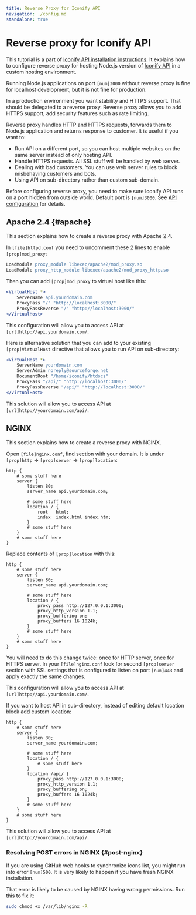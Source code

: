 ```yaml
title: Reverse Proxy for Iconify API
navigation: ./config.md
standalone: true
```

# Reverse proxy for Iconify API

This tutorial is a part of [Iconify API installation instructions](./index.md). It explains how to configure reverse proxy for hosting Node.js version of [Iconify API](../index.md) in a custom hosting environment.

Running Node.js applications on port `[num]3000` without reverse proxy is fine for localhost development, but it is not fine for production.

In a production environment you want stability and HTTPS support. That should be delegated to a reverse proxy. Reverse proxy allows you to add HTTPS support, add security features such as rate limiting.

Reverse proxy handles HTTP and HTTPS requests, forwards them to Node.js application and returns response to customer. It is useful if you want to:

- Run API on a different port, so you can host multiple websites on the same server instead of only hosting API.
- Handle HTTPS requests. All SSL stuff will be handled by web server.
- Dealing with bad customers. You can use web server rules to block misbehaving customers and bots.
- Using API on sub-directory rather than custom sub-domain.

Before configuring reverse proxy, you need to make sure Iconify API runs on a port hidden from outside world. Default port is `[num]3000`. See [API configuration](./config.md) for details.

## Apache 2.4 {#apache}

This section explains how to create a reverse proxy with Apache 2.4.

In `[file]httpd.conf` you need to uncomment these 2 lines to enable `[prop]mod_proxy`:

```apache
LoadModule proxy_module libexec/apache2/mod_proxy.so
LoadModule proxy_http_module libexec/apache2/mod_proxy_http.so
```

Then you can add `[prop]mod_proxy` to virtual host like this:

```apache
<VirtualHost *>
    ServerName api.yourdomain.com
    ProxyPass "/" "http://localhost:3000/"
    ProxyPassReverse "/" "http://localhost:3000/"
</VirtualHost>
```

This configuration will allow you to access API at `[url]http://api.yourdomain.com/`.

Here is alternative solution that you can add to your existing `[prop]VirtualHost` directive that allows you to run API on sub-directory:

```apache
<VirtualHost *>
    ServerName yourdomain.com
    ServerAdmin noreply@sourceforge.net
    DocumentRoot "/home/iconify/htdocs"
    ProxyPass "/api/" "http://localhost:3000/"
    ProxyPassReverse "/api/" "http://localhost:3000/"
</VirtualHost>
```

This solution will allow you to access API at `[url]http://yourdomain.com/api/`.

## NGINX

This section explains how to create a reverse proxy with NGINX.

Open `[file]nginx.conf`, find section with your domain. It is under `[prop]http` -> `[prop]server` -> `[prop]location`:

```nginx
http {
    # some stuff here
    server {
        listen 80;
        server_name api.yourdomain.com;

        # some stuff here
        location / {
            root   html;
            index  index.html index.htm;
        }
        # some stuff here
    }
    # some stuff here
}
```

Replace contents of `[prop]location` with this:

```nginx
http {
    # some stuff here
    server {
        listen 80;
        server_name api.yourdomain.com;

        # some stuff here
        location / {
            proxy_pass http://127.0.0.1:3000;
            proxy_http_version 1.1;
            proxy_buffering on;
            proxy_buffers 16 1024k;
        }
        # some stuff here
    }
    # some stuff here
}
```

You will need to do this change twice: once for HTTP server, once for HTTPS server. In your `[file]nginx.conf` look for second `[prop]server` section with SSL settings that is configured to listen on port `[num]443` and apply exactly the same changes.

This configuration will allow you to access API at `[url]http://api.yourdomain.com/`.

If you want to host API in sub-directory, instead of editing default location block add custom location:

```nginx
http {
    # some stuff here
    server {
        listen 80;
        server_name yourdomain.com;

        # some stuff here
        location / {
            # some stuff here
        }
        location /api/ {
            proxy_pass http://127.0.0.1:3000;
            proxy_http_version 1.1;
            proxy_buffering on;
            proxy_buffers 16 1024k;
        }
        # some stuff here
    }
    # some stuff here
}
```

This solution will allow you to access API at `[url]http://yourdomain.com/api/`.

### Resolving POST errors in NGINX {#post-nginx}

If you are using GitHub web hooks to synchronize icons list, you might run into error `[num]500`. It is very likely to happen if you have fresh NGINX installation.

That error is likely to be caused by NGINX having wrong permissions. Run this to fix it:

```bash
sudo chmod +x /var/lib/nginx -R
```
